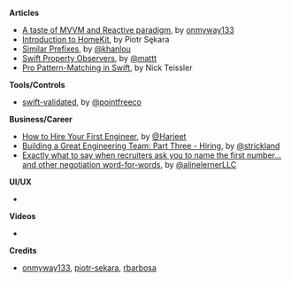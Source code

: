 **Articles**

* [A taste of MVVM and Reactive paradigm](https://flawlessapp.io/blog/a-taste-of-mvvm-and-reactive-paradigm/), by [onmyway133](https://github.com/onmyway133)
* [Introduction to HomeKit](https://www.netguru.co/codestories/introduction-to-homekit), by Piotr Sękara
* [Similar Prefixes](http://khanlou.com/2018/08/similar-prefixes/), by [@khanlou](https://twitter.com/khanlou)
* [Swift Property Observers](https://nshipster.com/swift-property-observers/), by [@mattt](https://twitter.com/mattt)
* [Pro Pattern-Matching in Swift](https://www.bignerdranch.com/blog/pro-pattern-matching-in-swift/), by Nick Teissler

**Tools/Controls**

* [swift-validated](https://github.com/pointfreeco/swift-validated), by [@pointfreeco](https://twitter.com/pointfreeco)

**Business/Career**

* [How to Hire Your First Engineer](https://blog.ycombinator.com/how-to-hire-your-first-engineer/), by [@Harjeet](https://twitter.com/Harjeet)
* [Building a Great Engineering Team: Part Three - Hiring](https://www.bignerdranch.com/blog/building-a-great-engineering-team-part-three-hiring/), by [@strickland](https://twitter.com/strickland)
* [Exactly what to say when recruiters ask you to name the first number… and other negotiation word-for-words](http://blog.interviewing.io/exactly-what-to-say-when-recruiters-ask-you-to-name-the-first-number/), by [@alinelernerLLC](https://twitter.com/alinelernerLLC)

**UI/UX**

* 

**Videos**

* 

**Credits**

* [onmyway133](https://github.com/onmyway133), [piotr-sekara](https://github.com/piotr-sekara), [rbarbosa](https://github.com/rbarbosa)
